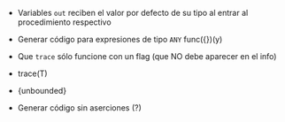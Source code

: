 - Variables `out` reciben el valor por defecto de su tipo al entrar al procedimiento respectivo

- Generar código para expresiones de tipo `ANY`
    func({})(y)

- Que `trace` sólo funcione con un flag (que NO debe aparecer en el info)

- trace(T)

- {unbounded}

- Generar código sin aserciones (?)
